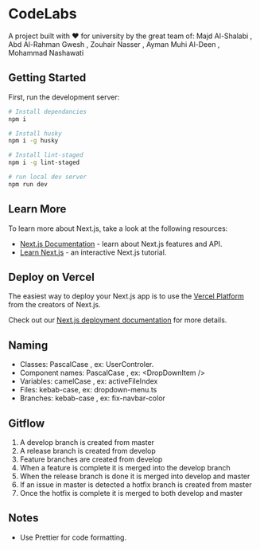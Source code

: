 # CodeLabs

A project built with ❤️ for university by the great team of: Majd Al-Shalabi , Abd Al-Rahman Gwesh , Zouhair Nasser , Ayman Muhi Al-Deen , Mohammad Nashawati

## Getting Started

First, run the development server:

```bash
# Install dependancies
npm i

# Install husky
npm i -g husky

# Install lint-staged
npm i -g lint-staged

# run local dev server
npm run dev

```

## Learn More

To learn more about Next.js, take a look at the following resources:

-   [Next.js Documentation](https://nextjs.org/docs) - learn about Next.js features and API.
-   [Learn Next.js](https://nextjs.org/learn) - an interactive Next.js tutorial.

## Deploy on Vercel

The easiest way to deploy your Next.js app is to use the [Vercel Platform](https://vercel.com/new?utm_medium=default-template&filter=next.js&utm_source=create-next-app&utm_campaign=create-next-app-readme) from the creators of Next.js.

Check out our [Next.js deployment documentation](https://nextjs.org/docs/deployment) for more details.

## Naming

-   Classes: PascalCase , ex: UserControler.
-   Component names: PascalCase , ex: \<DropDownItem />
-   Variables: camelCase , ex: activeFileIndex
-   Files: kebab-case, ex: dropdown-menu.ts
-   Branches: kebab-case , ex: fix-navbar-color

## Gitflow

1. A develop branch is created from master
2. A release branch is created from develop
3. Feature branches are created from develop
4. When a feature is complete it is merged into the develop branch
5. When the release branch is done it is merged into develop and master
6. If an issue in master is detected a hotfix branch is created from master
7. Once the hotfix is complete it is merged to both develop and master

## Notes

-   Use Prettier for code formatting.
